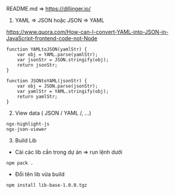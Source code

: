 README.md => https://dillinger.io/

1. YAML => JSON hoặc JSON => YAML

https://www.quora.com/How-can-I-convert-YAML-into-JSON-in-JavaScript-frontend-code-not-Node

```
function YAMLtoJSON(yamlStr) { 
	var obj = YAML.parse(yamlStr); 
	var jsonStr = JSON.stringify(obj); 
	return jsonStr; 
} 

function JSONtoYAML(jsonStr) { 
	var obj = JSON.parse(jsonStr); 
	var yamlStr = YAML.stringify(obj); 
	return yamlStr; 
}
```
2. View data ( JSON / YAML /, ...)
```
ngx-highlight-js
ngx-json-viewer
```
3. Build Lib
- Cài các lib cần trong dự án => run lệnh dưới
```
npm pack .
```
- Đổi tên lib vừa build
```
npm install lib-base-1.0.0.tgz
```
